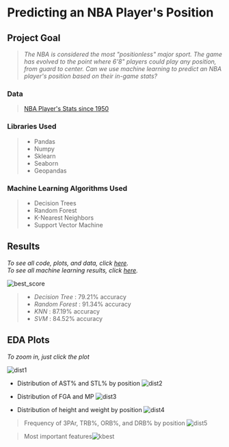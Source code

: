 # Predicting an NBA Player's Position 
## Project Goal
> *The NBA is considered the most "positionless" major sport. The game has evolved to the point where 6'8" players could play any position, from guard to center. Can we use machine learning to predict an NBA player's position based on their in-game stats?*

### Data
> [NBA Player's Stats since 1950](https://www.kaggle.com/drgilermo/nba-players-stats)

### Libraries Used
> - Pandas
> - Numpy
> - Sklearn
> - Seaborn
> - Geopandas

### Machine Learning Algorithms Used
> - Decision Trees
> - Random Forest
> - K-Nearest Neighbors
> - Support Vector Machine


## Results
*To see all code, plots, and data, click [here](https://github.com/carrnick/ML-for-NBA-Players-Positions/blob/main/all.pdf).*  
*To see all machine learning results, click [here](https://github.com/carrnick/ML-for-NBA-Players-Positions/blob/main/Machine%20Learning%20Results.md).*

![best_score](https://user-images.githubusercontent.com/70597605/103489443-9b657f80-4de2-11eb-9736-7f9e341f8c8a.png)
> - *Decision Tree* : 79.21% accuracy
>  - *Random Forest* : 91.34% accuracy 
>  - *KNN* : 87.19% accuracy
>  - *SVM* : 84.52% accuracy



## EDA Plots
*To zoom in, just click the plot*

![dist1](https://user-images.githubusercontent.com/70597605/103489207-b7682180-4de0-11eb-8fec-3b9f4c481102.png)
- Distribution of AST% and STL% by position
![dist2](https://user-images.githubusercontent.com/70597605/103489356-095d7700-4de2-11eb-820d-0962d0c057f1.png)

- Distribution of FGA and MP
![dist3](https://user-images.githubusercontent.com/70597605/103489358-0bbfd100-4de2-11eb-94d2-b470bbe44b63.png)

- Distribution of height and weight by position
![dist4](https://user-images.githubusercontent.com/70597605/103489359-0cf0fe00-4de2-11eb-811e-f392bc847d51.png)

>Frequency of 3PAr, TRB%, ORB%, and DRB% by position
![dist5](https://user-images.githubusercontent.com/70597605/103489361-0e222b00-4de2-11eb-8dff-c2bd7baab22d.png)


> Most important features![kbest](https://user-images.githubusercontent.com/70597605/103489824-2778a680-4de5-11eb-93ea-8aac49117676.png)
